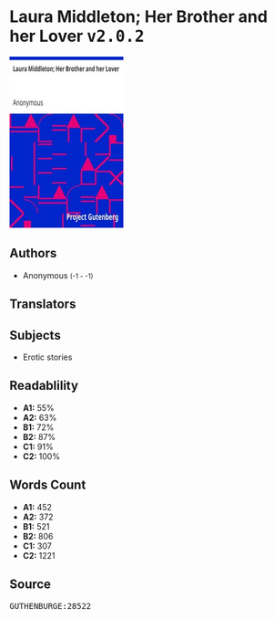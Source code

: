 # Laura Middleton; Her Brother and her Lover <kbd>v2.0.2</kbd>

![](./cover.medium.jpg "")

## Authors


 - Anonymous <small>(-1 - -1)</small>

## Translators



## Subjects


 - Erotic stories

## Readablility


 - **A1:** 55%
 - **A2:** 63%
 - **B1:** 72%
 - **B2:** 87%
 - **C1:** 91%
 - **C2:** 100%

## Words Count


 - **A1:** 452
 - **A2:** 372
 - **B1:** 521
 - **B2:** 806
 - **C1:** 307
 - **C2:** 1221

## Source


<kbd>GUTHENBURGE:28522</kbd>
